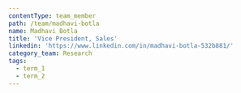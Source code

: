 ```yaml
---
contentType: team_member
path: /team/madhavi-botla
name: Madhavi Botla
title: 'Vice President, Sales'
linkedin: 'https://www.linkedin.com/in/madhavi-botla-532b881/'
category_team: Research
tags:
  - term_1
  - term_2
---
```


